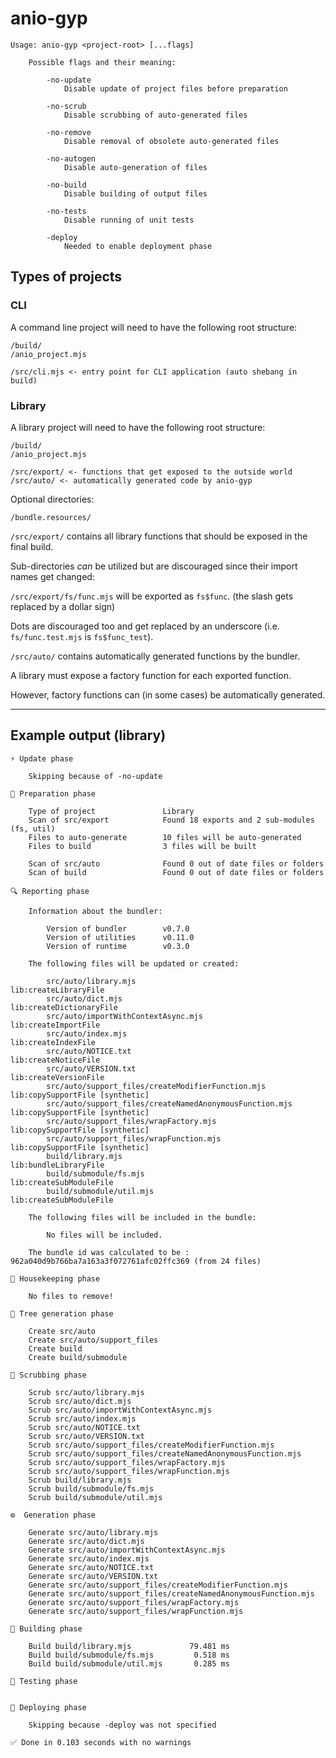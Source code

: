 # anio-gyp

```
Usage: anio-gyp <project-root> [...flags]

    Possible flags and their meaning:

        -no-update
            Disable update of project files before preparation

        -no-scrub
            Disable scrubbing of auto-generated files

        -no-remove
            Disable removal of obsolete auto-generated files

        -no-autogen
            Disable auto-generation of files

        -no-build
            Disable building of output files

        -no-tests
            Disable running of unit tests

        -deploy
            Needed to enable deployment phase

```

## Types of projects

### CLI

A command line project will need to have the following root structure:

```
/build/
/anio_project.mjs

/src/cli.mjs <- entry point for CLI application (auto shebang in build)
```

### Library

A library project will need to have the following root structure:

```
/build/
/anio_project.mjs

/src/export/ <- functions that get exposed to the outside world
/src/auto/ <- automatically generated code by anio-gyp
```

Optional directories:
```
/bundle.resources/
```

`/src/export/` contains all library functions that should be exposed in the final build.

Sub-directories _can_ be utilized but are discouraged since their import names get changed:

`/src/export/fs/func.mjs` will be exported as `fs$func`. (the slash gets replaced by a dollar sign)

Dots are discouraged too and get replaced by an underscore (i.e. `fs/func.test.mjs` is `fs$func_test`).

`/src/auto/` contains automatically generated functions by the bundler.

A library must expose a factory function for each exported function.

However, factory functions can (in some cases) be automatically generated.

---

## Example output (library)

```
⚡ Update phase

    Skipping because of -no-update

📝 Preparation phase

    Type of project               Library
    Scan of src/export            Found 18 exports and 2 sub-modules (fs, util)
    Files to auto-generate        10 files will be auto-generated
    Files to build                3 files will be built

    Scan of src/auto              Found 0 out of date files or folders
    Scan of build                 Found 0 out of date files or folders

🔍 Reporting phase

    Information about the bundler:

        Version of bundler        v0.7.0
        Version of utilities      v0.11.0
        Version of runtime        v0.3.0

    The following files will be updated or created:

        src/auto/library.mjs                                      lib:createLibraryFile
        src/auto/dict.mjs                                         lib:createDictionaryFile
        src/auto/importWithContextAsync.mjs                       lib:createImportFile
        src/auto/index.mjs                                        lib:createIndexFile
        src/auto/NOTICE.txt                                       lib:createNoticeFile
        src/auto/VERSION.txt                                      lib:createVersionFile
        src/auto/support_files/createModifierFunction.mjs         lib:copySupportFile [synthetic]
        src/auto/support_files/createNamedAnonymousFunction.mjs   lib:copySupportFile [synthetic]
        src/auto/support_files/wrapFactory.mjs                    lib:copySupportFile [synthetic]
        src/auto/support_files/wrapFunction.mjs                   lib:copySupportFile [synthetic]
        build/library.mjs                                         lib:bundleLibraryFile
        build/submodule/fs.mjs                                    lib:createSubModuleFile
        build/submodule/util.mjs                                  lib:createSubModuleFile

    The following files will be included in the bundle:

        No files will be included.

    The bundle id was calculated to be : 962a040d9b766ba7a163a3f072761afc02ffc369 (from 24 files)

🧹 Housekeeping phase

    No files to remove!

🌳 Tree generation phase

    Create src/auto
    Create src/auto/support_files
    Create build
    Create build/submodule

🧼 Scrubbing phase

    Scrub src/auto/library.mjs
    Scrub src/auto/dict.mjs
    Scrub src/auto/importWithContextAsync.mjs
    Scrub src/auto/index.mjs
    Scrub src/auto/NOTICE.txt
    Scrub src/auto/VERSION.txt
    Scrub src/auto/support_files/createModifierFunction.mjs
    Scrub src/auto/support_files/createNamedAnonymousFunction.mjs
    Scrub src/auto/support_files/wrapFactory.mjs
    Scrub src/auto/support_files/wrapFunction.mjs
    Scrub build/library.mjs
    Scrub build/submodule/fs.mjs
    Scrub build/submodule/util.mjs

⚙️  Generation phase

    Generate src/auto/library.mjs
    Generate src/auto/dict.mjs
    Generate src/auto/importWithContextAsync.mjs
    Generate src/auto/index.mjs
    Generate src/auto/NOTICE.txt
    Generate src/auto/VERSION.txt
    Generate src/auto/support_files/createModifierFunction.mjs
    Generate src/auto/support_files/createNamedAnonymousFunction.mjs
    Generate src/auto/support_files/wrapFactory.mjs
    Generate src/auto/support_files/wrapFunction.mjs

🔨 Building phase

    Build build/library.mjs             79.481 ms
    Build build/submodule/fs.mjs         0.518 ms
    Build build/submodule/util.mjs       0.285 ms

🧪 Testing phase


🚀 Deploying phase

    Skipping because -deploy was not specified

✅ Done in 0.103 seconds with no warnings
```
